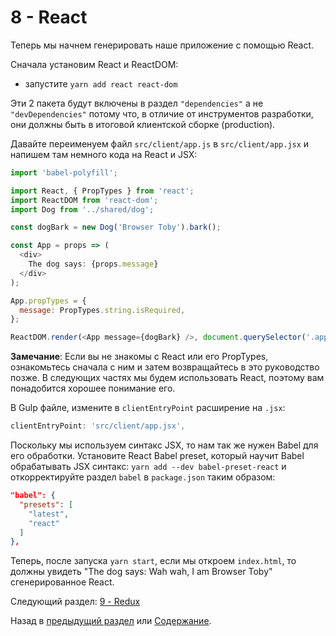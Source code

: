 # 8 - React

Теперь мы начнем генерировать наше приложение с помощью React.

Сначала установим React и ReactDOM:

- запустите `yarn add react react-dom`

Эти 2 пакета будут включены в раздел `"dependencies"` а не `"devDependencies"` потому что, в отличие от инструментов разработки, они должны быть в итоговой клиентской сборке (production).

Давайте переименуем файл `src/client/app.js` в `src/client/app.jsx` и напишем там немного кода на React и JSX:

```javascript
import 'babel-polyfill';

import React, { PropTypes } from 'react';
import ReactDOM from 'react-dom';
import Dog from '../shared/dog';

const dogBark = new Dog('Browser Toby').bark();

const App = props => (
  <div>
    The dog says: {props.message}
  </div>
);

App.propTypes = {
  message: PropTypes.string.isRequired,
};

ReactDOM.render(<App message={dogBark} />, document.querySelector('.app'));
```

**Замечание**: Если вы не знакомы с React или его PropTypes, ознакомьтесь сначала с ним и затем возвращайтесь в это руководство позже. В следующих частях мы будем использовать React, поэтому вам понадобится хорошее понимание его.

В Gulp файле, измените в `clientEntryPoint` расширение на `.jsx`:

```javascript
clientEntryPoint: 'src/client/app.jsx',
```

Поскольку мы используем синтакс JSX, то нам так же нужен Babel для его обработки.
Установите React Babel preset, который научит Babel обрабатывать JSX синтакс:
`yarn add --dev babel-preset-react` и откорректируйте раздел `babel` в `package.json` таким образом:

```json
"babel": {
  "presets": [
    "latest",
    "react"
  ]
},
```

Теперь, после запуска `yarn start`, если мы откроем `index.html`, то должны увидеть "The dog says: Wah wah, I am Browser Toby" сгенерированное React.



Следующий раздел: [9 - Redux](/tutorial/9-redux)

Назад в [предыдущий раздел](/tutorial/7-client-webpack) или [Содержание](/README.md).
